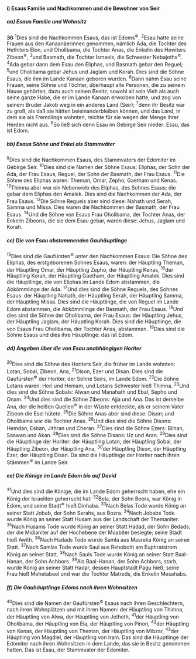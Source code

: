 #### i) Esaus Familie und Nachkommen und die Bewohner von Seir

##### aa) Esaus Familie und Wohnsitz

__36__
<sup>1</sup>Dies sind die Nachkommen Esaus, das ist Edoms<sup title="vgl. 25,30">&#x2732;</sup>.
<sup>2</sup>Esau hatte seine Frauen aus den Kanaanäerinnen genommen, nämlich Ada, die Tochter des Hethiters Elon, und Oholibama, die Tochter Anas, die Enkelin des Hewiters Zibeon<sup title="26,34">&#x2732;</sup>,
<sup>3</sup>und Basmath, die Tochter Ismaels, die Schwester Nebajoths<sup title="28,9">&#x2732;</sup>.
<sup>4</sup>Ada gebar dann dem Esau den Eliphas, und Basmath gebar den Reguel;
<sup>5</sup>und Oholibama gebar Jehus und Jaglam und Korah. Dies sind die Söhne Esaus, die ihm im Lande Kanaan geboren wurden.
<sup>6</sup>Dann nahm Esau seine Frauen, seine Söhne und Töchter, überhaupt alle Personen, die zu seinem Hause gehörten, dazu auch seinen Besitz, sowohl all sein Vieh als auch seine ganze Habe, die er im Lande Kanaan erworben hatte, und zog von seinem Bruder Jakob weg in ein anderes Land (Seir);
<sup>7</sup>denn ihr Besitz war zu groß, als daß sie hätten beieinanderbleiben können, und das Land, in dem sie als Fremdlinge wohnten, reichte für sie wegen der Menge ihrer Herden nicht aus.
<sup>8</sup>So ließ sich denn Esau im Gebirge Seir nieder: Esau, das ist Edom.

##### bb) Esaus Söhne und Enkel als Stammväter

<sup>9</sup>Dies sind die Nachkommen Esaus, des Stammvaters der Edomiter im Gebirge Seir.
<sup>10</sup>Dies sind die Namen der Söhne Esaus: Eliphas, der Sohn der Ada, der Frau Esaus, Reguel, der Sohn der Basmath, der Frau Esaus.
<sup>11</sup>Die Söhne des Eliphas waren: Theman, Omar, Zepho, Gaetham und Kenas.
<sup>12</sup>Thimna aber war ein Nebenweib des Eliphas, des Sohnes Esaus; die gebar dem Eliphas den Amalek. Dies sind die Nachkommen der Ada, der Frau Esaus.
<sup>13</sup>Die Söhne Reguels aber sind diese: Nahath und Serah, Samma und Missa. Dies waren die Nachkommen der Basmath, der Frau Esaus.
<sup>14</sup>Und die Söhne von Esaus Frau Oholibama, der Tochter Anas, der Enkelin Zibeons, die sie dem Esau gebar, waren diese: Jehus, Jaglam und Korah.

##### cc) Die von Esau abstammenden Gauhäuptlinge

<sup>15</sup>Dies sind die Gaufürsten<sup title="oder: Häuptlinge">&#x2732;</sup> unter den Nachkommen Esaus: Die Söhne des Eliphas, des erstgeborenen Sohnes Esaus, waren: der Häuptling Theman, der Häuptling Omar, der Häuptling Zepho, der Häuptling Kenas,
<sup>16</sup>der Häuptling Korah, der Häuptling Gaetham, der Häuptling Amalek. Dies sind die Häuptlinge, die von Eliphas im Lande Edom abstammen, die Abkömmlinge der Ada.
<sup>17</sup>Und dies sind die Söhne Reguels, des Sohnes Esaus: der Häuptling Nahath, der Häuptling Serah, der Häuptling Samma, der Häuptling Missa. Dies sind die Häuptlinge, die von Reguel im Lande Edom abstammen, die Abkömmlinge der Basmath, der Frau Esaus.
<sup>18</sup>Und dies sind die Söhne der Oholibama, der Frau Esaus: der Häuptling Jehus, der Häuptling Jaglam, der Häuptling Korah. Dies sind die Häuptlinge, die von Esaus Frau Oholibama, der Tochter Anas, abstammen.
<sup>19</sup>Dies sind die Söhne Esaus und dies ihre Häuptlinge: das ist Edom.

##### dd) Angaben über die von Esau unabhängigen Horiter

<sup>20</sup>Dies sind die Söhne des Horiters Seir, die früher im Lande wohnten: Lotan, Sobal, Zibeon, Ana,
<sup>21</sup>Dison, Ezer und Disan. Dies sind die Gaufürsten<sup title="oder: Häuptlinge">&#x2732;</sup> der Horiter, der Söhne Seirs, im Lande Edom.
<sup>22</sup>Die Söhne Lotans waren: Hori und Hemam, und Lotans Schwester hieß Thimna.
<sup>23</sup>Und dies sind die Söhne Sobals: Alwan und Manahath und Ebal, Sepho und Onam.
<sup>24</sup>Und dies sind die Söhne Zibeons: Ajja und Ana. Das ist derselbe Ana, der die heißen Quellen<sup title="?">&#x2732;</sup> in der Wüste entdeckte, als er seinem Vater Zibeon die Esel hütete.
<sup>25</sup>Die Söhne Anas aber sind diese: Dison; und Oholibama war die Tochter Anas.
<sup>26</sup>Und dies sind die Söhne Disons: Hemdan, Esban, Jithran und Cheran.
<sup>27</sup>Dies sind die Söhne Ezers: Bilhan, Saawan und Akan.
<sup>28</sup>Dies sind die Söhne Disans: Uz und Aran.
<sup>29</sup>Dies sind die Häuptlinge der Horiter: der Häuptling Lotan, der Häuptling Sobal, der Häuptling Zibeon, der Häuptling Ana,
<sup>30</sup>der Häuptling Dison, der Häuptling Ezer, der Häuptling Disan. Da sind die Häuptlinge der Horiter nach ihren Stämmen<sup title="oder: Gauen">&#x2732;</sup> im Lande Seir.

##### ee) Die Könige im Lande Edom bis auf David

<sup>31</sup>Und dies sind die Könige, die im Lande Edom geherrscht haben, ehe ein König der Israeliten geherrscht hat:
<sup>32</sup>Bela, der Sohn Beors, war König in Edom, und seine Stadt<sup title="= Residenz">&#x2732;</sup> hieß Dinhaba.
<sup>33</sup>Nach Belas Tode wurde König an seiner Statt Jobab, der Sohn Serahs, aus Bozra.
<sup>34</sup>Nach Jobabs Tode wurde König an seiner Statt Husam aus der Landschaft der Themaniter.
<sup>35</sup>Nach Husams Tode wurde König an seiner Statt Hadad, der Sohn Bedads, der die Midianiter auf der Hochebene der Moabiter besiegte; seine Stadt hieß Awith.
<sup>36</sup>Nach Hadads Tode wurde Samla aus Masreka König an seiner Statt.
<sup>37</sup>Nach Samlas Tode wurde Saul aus Rehoboth am Euphratstrom König an seiner Statt.
<sup>38</sup>Nach Sauls Tode wurde König an seiner Statt Baal-Hanan, der Sohn Achbors.
<sup>39</sup>Als Baal-Hanan, der Sohn Achbors, starb, wurde König an seiner Statt Hadar, dessen Hauptstadt Pagu hieß; seine Frau hieß Mehetabeel und war die Tochter Matreds, die Enkelin Mesahabs.

##### ff) Die Gauhäuptlinge Edoms nach ihren Wohnsitzen

<sup>40</sup>Dies sind die Namen der Gaufürsten<sup title="oder: Hauptleute">&#x2732;</sup> Esaus nach ihren Geschlechtern, nach ihren Wohnplätzen und mit ihren Namen: der Häuptling von Thimna, der Häuptling von Alwa, der Häuptling von Jetheth,
<sup>41</sup>der Häuptling von Oholibama, der Häuptling von Ela, der Häuptling von Pinon,
<sup>42</sup>der Häuptling von Kenas, der Häuptling von Theman, der Häuptling von Mibzar,
<sup>43</sup>der Häuptling von Magdiel, der Häuptling von Iram. Das sind die Häuptlinge der Edomiter nach ihren Wohnsitzen in dem Lande, das sie in Besitz genommen hatten. Das ist Esau, der Stammvater der Edomiter.